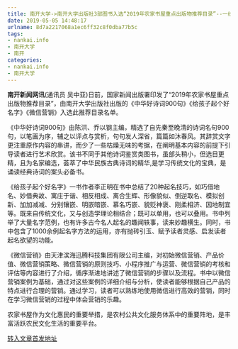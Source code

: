 ```yaml
---
title: 南开大学->南开大学出版社3部图书入选“2019年农家书屋重点出版物推荐目录”--一线 | nankai.info
date: 2019-05-05 14:48:17
urlname: 8d7a2217068a1ec6ff32c8f0dba77b5c
tags: 
- nankai.info
- 南开大学
- 南开
categories:
- nankai.info
- 南开大学
---
```


**南开新闻网讯**(通讯员 吴中亚)日前，国家新闻出版署印发了“2019年农家书屋重点出版物推荐目录”，由南开大学出版社出版的《中华好诗词900句》《给孩子起个好名字》《微信营销》入选此推荐目录名单。

《中华好诗词900句》由陈洪、乔以钢主编，精选了自先秦至晚清的诗词名句900句，以笔画为序，辅之以评点与赏析，句句发人深省，篇篇如沐春风。其辞赏文字更注重原作内容的串讲，而少了一些枯燥无味的考据，在阐明基本内容的前提下引导读者进行艺术欣赏。该书不同于其他诗词鉴赏类图书，虽部头稍小，但选目更精，且为名家编选，荟萃了中华民族古典诗词的精华,是学习传统文化的宝典，是诵读经典诗词的案头必备书。

《给孩子起个好名字》一书作者李正明在书中总结了20种起名技巧，如巧借地名、妙借典故、寓庄于谐、相反相成、离合生辉、形像貌似、倒逆取名、模拟创新、加加减减、分别镶嵌、明嵌暗嵌、慕名巧嵌、貌贬神褒、刚柔相济、因地制宜等。既来自传统文化，又与创造学理论相结合；既可以单用，也可以叠用。书中列举了大量名字范例，也有许多古今名人起名的趣闻轶事，读来妙趣横生。同时，书中包含了1000余例起名字方法的运用，亦有抛砖引玉、赋予读者灵感、启发读者起名欲望的功能。

《微信营销》由天津滨海迅腾科技集团有限公司主编，对初始微信营销、产品价值、微信营销策略、微信营销的原则技巧、小程序推广与运营、微信营销的考核和评估等内容进行了介绍，循序渐进地讲述了微信营销的步骤以及流程。书中以微信营销案例为基础，通过对这些案例的详细介绍与分析，使读者能够根据自己产品的特点进行合理的营销。通过学习，读者可以熟练地使用微信进行高效的营销，同时在学习微信营销的过程中体会营销的乐趣。

农家书屋作为文化惠民的重要举措，是农村公共文化服务体系中的重要阵地，是丰富活跃农民文化生活的重要平台。

[转入文章首发地址](http://news.nankai.edu.cn/zhxw/system/2019/05/05/000448875.shtml)